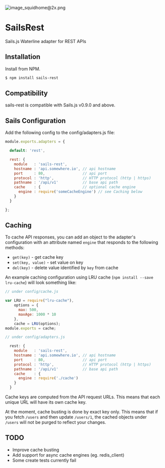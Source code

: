 ![image_squidhome@2x.png](http://i.imgur.com/RIvu9.png) 

# SailsRest

Sails.js Waterline adapter for REST APIs

## Installation

Install from NPM.

```bash
$ npm install sails-rest
```

## Compatibility

sails-rest is compatible with Sails.js v0.9.0 and above.

## Sails Configuration

Add the following config to the config/adapters.js file:

```javascript
module.exports.adapters = {

  default: 'rest',

  rest: {
    module   : 'sails-rest',
    hostname : 'api.somewhere.io', // api hostname
    port     : 80,                 // api port
    protocol : 'http',             // HTTP protocol (http | https)
    pathname : '/api/v1'           // base api path
    cache    : {                   // optional cache engine
      engine : require('someCacheEngine') // see Caching below
    }
  }

};
```

## Caching

To cache API responses, you can add an object to the adapter's configuration with an attribute named `engine` that responds
to the following methods:

* `get(key)` - get cache key
* `set(key, value)` - set value on key
* `del(key)` - delete value identified by `key` from cache

An example caching configuration using LRU cache (`npm install --save lru-cache`) will look something like:

```javascript
// under config/cache.js

var LRU = require("lru-cache"),
    options = {
      max: 500,
      maxAge: 1000 * 10
    },
    cache = LRU(options);
module.exports = cache;

// under config/adapters.js

  rest: {
    module   : 'sails-rest',
    hostname : 'api.somewhere.io', // api hostname
    port     : 80,                 // api port
    protocol : 'http',             // HTTP protocol (http | https)
    pathname : '/api/v1'           // base api path
    cache    : {
      engine : require('./cache')
    }
  }
```

Cache keys are computed from the API request URLs. This means that each unique URL will have its own cache key.

At the moment, cache busting is done by exact key only. This means that if you fetch `/users` and then update
`/users/1`, the cached objects under `/users` will not be purged to reflect your changes.

## TODO

* Improve cache busting
* Add support for async cache engines (eg. redis_client)
* Some create tests currently fail